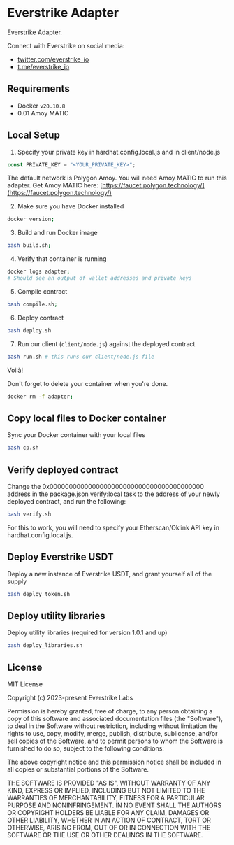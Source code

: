 # Everstrike Adapter

Everstrike Adapter.

Connect with Everstrike on social media:

- [twitter.com/everstrike_io](https://twitter.com/everstrike_io)
- [t.me/everstrike_io](https://t.me/everstrike_io)

## Requirements

- Docker `v20.10.8`
- 0.01 Amoy MATIC

## Local Setup

1. Specify your private key in hardhat.config.local.js and in client/node.js

```javascript
const PRIVATE_KEY = "<YOUR_PRIVATE_KEY>";
```

The default network is Polygon Amoy. You will need Amoy MATIC to run this adapter. Get Amoy MATIC here: [https://faucet.polygon.technology/](https://faucet.polygon.technology/)

2. Make sure you have Docker installed

```bash
docker version;
```

3. Build and run Docker image

```bash
bash build.sh;
```

4. Verify that container is running

```bash
docker logs adapter;
# Should see an output of wallet addresses and private keys
```

5. Compile contract

```bash
bash compile.sh;
```

6. Deploy contract

```bash
bash deploy.sh
```

7. Run our client (`client/node.js`) against the deployed contract

```bash
bash run.sh # this runs our client/node.js file
```

Voilà!

Don't forget to delete your container when you're done.

```bash
docker rm -f adapter;
```

## Copy local files to Docker container

Sync your Docker container with your local files

```bash
bash cp.sh
```

## Verify deployed contract

Change the 0x0000000000000000000000000000000000000000 address in the package.json verify:local task to the address of your newly deployed contract, and run the following:

```bash
bash verify.sh
```

For this to work, you will need to specify your Etherscan/Oklink API key in hardhat.config.local.js.

## Deploy Everstrike USDT

Deploy a new instance of Everstrike USDT, and grant yourself all of the supply

```bash
bash deploy_token.sh
```

## Deploy utility libraries

Deploy utility libraries (required for version 1.0.1 and up)

```bash
bash deploy_libraries.sh
```

## License

MIT License

Copyright (c) 2023-present Everstrike Labs

Permission is hereby granted, free of charge, to any person obtaining a copy
of this software and associated documentation files (the "Software"), to deal
in the Software without restriction, including without limitation the rights
to use, copy, modify, merge, publish, distribute, sublicense, and/or sell
copies of the Software, and to permit persons to whom the Software is
furnished to do so, subject to the following conditions:

The above copyright notice and this permission notice shall be included in all
copies or substantial portions of the Software.

THE SOFTWARE IS PROVIDED "AS IS", WITHOUT WARRANTY OF ANY KIND, EXPRESS OR
IMPLIED, INCLUDING BUT NOT LIMITED TO THE WARRANTIES OF MERCHANTABILITY,
FITNESS FOR A PARTICULAR PURPOSE AND NONINFRINGEMENT. IN NO EVENT SHALL THE
AUTHORS OR COPYRIGHT HOLDERS BE LIABLE FOR ANY CLAIM, DAMAGES OR OTHER
LIABILITY, WHETHER IN AN ACTION OF CONTRACT, TORT OR OTHERWISE, ARISING FROM,
OUT OF OR IN CONNECTION WITH THE SOFTWARE OR THE USE OR OTHER DEALINGS IN THE
SOFTWARE.
